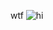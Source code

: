 wtf
![hi](https://64.media.tumblr.com/cde418ab9c0fc3eb0128880fa46e01f3/8ce8324e3dcb6a41-92/s1280x1920/1a4cfe47a53710f5af22b7a7bfd9079fadfd8359.jpg)
